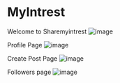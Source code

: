 # MyIntrest
Welcome to Sharemyintrest 
![image](https://github.com/Mithunkj/ShareMyIntrest/assets/121790267/e5706c4a-c27f-4f7c-bbfe-042f6fda5dfc)

Profile Page
![image](https://github.com/Mithunkj/ShareMyIntrest/assets/121790267/b447824d-187c-4243-839e-d99465adf6b0)

Create Post Page
![image](https://github.com/Mithunkj/ShareMyIntrest/assets/121790267/2f4e7adb-faec-4949-90ee-34e96a01850d)

Followers page
![image](https://github.com/Mithunkj/ShareMyIntrest/assets/121790267/8f328877-91f1-49cd-9b3e-770806fb9a57)

